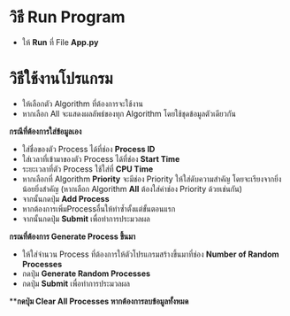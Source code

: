 # วิธี Run Program 

 - ให้ **Run** ที่ File **App.py** 

# วิธีใช้งานโปรแกรม

 - ให้เลือกตัว Algorithm ที่ต้องการจะใช้งาน
 - หากเลือก All จะแสดงผลลัพธ์ของทุก Algorithm โดยใช้ชุดข้อมูลตัวเดียวกัน
 
 **กรณีที่ต้องการใส่ข้อมูลเอง**
 
 - ใส่ชื่อของตัว Process ได้ที่ช่อง **Process ID**
 - ใส่เวลาที่เข้ามาของตัว Process ได้ที่ช่อง **Start Time** 
 - ระยะเวลาที่ตัว Process ใช้ใส่ที่ **CPU Time**
 - หากเลือกที่ Algorithm **Priority** จะมีช่อง Priority ให้ใส่ดับความสำคัญ โดยจะเรียงจากยิ่งน้อยยิ่งสำคัญ (หากเลือก Algorithm **All** ต้องใส่ค่าช่อง Priority ด้วยเช่นกัน)
 - จากนั้นกดปุ่ม **Add Process**
 - หากต้องการเพิ่มProcessอื่นให้ทำซ้ำตั้งแต่ขั้นตอนแรก
 - จากนั้นกดปุ่ม **Submit** เพื่อทำการประมวลผล

**กรณที่ต้องการ Generate Process ขึ้นมา**

 - ให้ใส่จำนวน Process ที่ต้องการให้ตัวโปรแกรมสร้างขึ้นมาที่ช่อง **Number of Random Processes**
 - กดปุ่ม **Generate Random Processes**
 - กดปุ่ม **Submit** เพื่อทำการประมวลผล

****กดปุ่ม Clear All Processes หากต้องการลบข้อมูลทั้งหมด**
